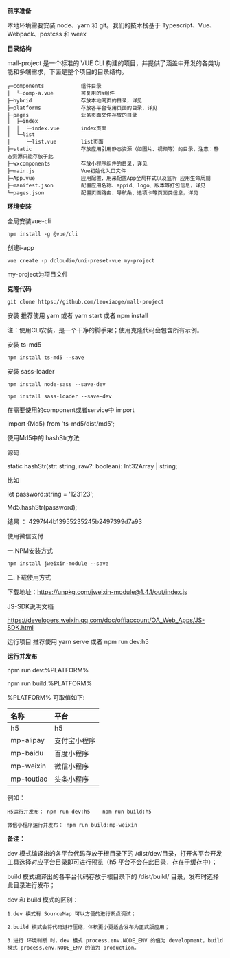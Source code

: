 **前序准备**

本地环境需要安装 node、yarn 和 git。我们的技术栈基于 Typescript、Vue、Webpack、postcss 和 weex

**目录结构**

mall-project 是一个标准的 VUE CLI 构建的项目，并提供了涵盖中开发的各类功能和多端需求，下面是整个项目的目录结构。

```
┌─components            组件目录
│  └─comp-a.vue         可复用的a组件
├─hybrid                存放本地网页的目录，详见
├─platforms             存放各平台专用页面的目录，详见
├─pages                 业务页面文件存放的目录
│  ├─index
│  │  └─index.vue       index页面
│  └─list
│     └─list.vue        list页面
├─static                存放应用引用静态资源（如图片、视频等）的目录，注意：静态资源只能存放于此
├─wxcomponents          存放小程序组件的目录，详见
├─main.js               Vue初始化入口文件
├─App.vue               应用配置，用来配置App全局样式以及监听 应用生命周期
├─manifest.json         配置应用名称、appid、logo、版本等打包信息，详见
└─pages.json            配置页面路由、导航条、选项卡等页面类信息，详见
```

**环境安装**

全局安装vue-cli

```
npm install -g @vue/cli
```

创建i-app

```
vue create -p dcloudio/uni-preset-vue my-project
```

my-project为项目文件

**克隆代码**

```
git clone https://github.com/leoxiaoge/mall-project
```

安装 推荐使用 yarn 或者 yarn start 或者 npm install

注：使用CLI安装，是一个干净的脚手架；使用克隆代码会包含所有示例。

安装 ts-md5

```
npm install ts-md5 --save
```

安装 sass-loader

```
npm install node-sass --save-dev

npm install sass-loader --save-dev
```
在需要使用的component或者service中 import

import {Md5} from 'ts-md5/dist/md5';


使用Md5中的 hashStr方法

源码

static hashStr(str: string, raw?: boolean): Int32Array | string;

比如

let password:string = '123123';

Md5.hashStr(password);

结果 ： 4297f44b13955235245b2497399d7a93

使用微信支付

一.NPM安装方式

```
npm install jweixin-module --save
```

二.下载使用方式

下载地址：https://unpkg.com/jweixin-module@1.4.1/out/index.js

JS-SDK说明文档

https://developers.weixin.qq.com/doc/offiaccount/OA_Web_Apps/JS-SDK.html

运行项目 推荐使用 yarn serve 或者 npm run dev:h5

**运行并发布**

npm run dev:%PLATFORM%

npm run build:%PLATFORM%

%PLATFORM% 可取值如下:

|名称| 平台|
| :----- | :----- |
|h5|h5|
|mp-alipay|支付宝小程序|
|mp-baidu|百度小程序|
|mp-weixin|微信小程序|
|mp-toutiao|头条小程序|

例如： 

```
H5运行并发布： npm run dev:h5    npm run build:h5

微信小程序运行并发布： npm run build:mp-weixin
```

**备注：**

dev 模式编译出的各平台代码存放于根目录下的 /dist/dev/目录，打开各平台开发工具选择对应平台目录即可进行预览（h5 平台不会在此目录，存在于缓存中）；

build 模式编译出的各平台代码存放于根目录下的 /dist/build/ 目录，发布时选择此目录进行发布；

dev 和 build 模式的区别：

    1.dev 模式有 SourceMap 可以方便的进行断点调试；
    
    2.build 模式会将代码进行压缩，体积更小更适合发布为正式版应用；
    
    3.进行 环境判断 时，dev 模式 process.env.NODE_ENV 的值为 development，build 模式 process.env.NODE_ENV 的值为 production。
    
